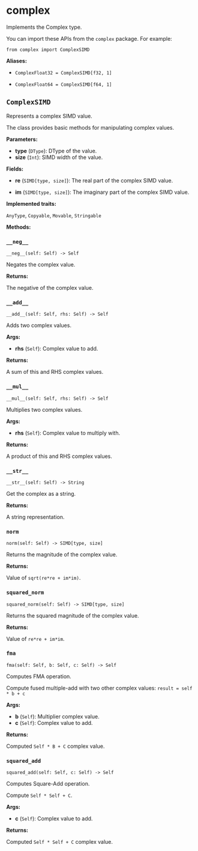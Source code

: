 # complex

Implements the Complex type.

You can import these APIs from the `complex` package. For example:

```
from complex import ComplexSIMD
```

**Aliases:**

- ​`ComplexFloat32 = ComplexSIMD[f32, 1]`

- ​`ComplexFloat64 = ComplexSIMD[f64, 1]`

## `ComplexSIMD`

Represents a complex SIMD value.

The class provides basic methods for manipulating complex values.

**Parameters:**

- ​**type** (`DType`): DType of the value.
- ​**size** (`Int`): SIMD width of the value.

**Fields:**

- ​**re** (`SIMD[type, size]`): The real part of the complex SIMD value.

- ​**im** (`SIMD[type, size]`): The imaginary part of the complex SIMD value.

**Implemented traits:**

`AnyType`, `Copyable`, `Movable`, `Stringable`

**Methods:**

### `__neg__`

`__neg__(self: Self) -> Self`

Negates the complex value.

**Returns:**

The negative of the complex value.

### `__add__`

`__add__(self: Self, rhs: Self) -> Self`

Adds two complex values.

**Args:**

- ​**rhs** (`Self`): Complex value to add.

**Returns:**

A sum of this and RHS complex values.

### `__mul__`

`__mul__(self: Self, rhs: Self) -> Self`

Multiplies two complex values.

**Args:**

- ​**rhs** (`Self`): Complex value to multiply with.

**Returns:**

A product of this and RHS complex values.

### `__str__`

`__str__(self: Self) -> String`

Get the complex as a string.

**Returns:**

A string representation.

### `norm`

`norm(self: Self) -> SIMD[type, size]`

Returns the magnitude of the complex value.

**Returns:**

Value of `sqrt(re*re + im*im)`.

### `squared_norm`

`squared_norm(self: Self) -> SIMD[type, size]`

Returns the squared magnitude of the complex value.

**Returns:**

Value of `re*re + im*im`.

### `fma`

`fma(self: Self, b: Self, c: Self) -> Self`

Computes FMA operation.

Compute fused multiple-add with two other complex values: `result = self * b + c`

**Args:**

- ​**b** (`Self`): Multiplier complex value.
- ​**c** (`Self`): Complex value to add.

**Returns:**

Computed `Self * B + C` complex value.

### `squared_add`

`squared_add(self: Self, c: Self) -> Self`

Computes Square-Add operation.

Compute `Self * Self + C`.

**Args:**

- ​**c** (`Self`): Complex value to add.

**Returns:**

Computed `Self * Self + C` complex value.